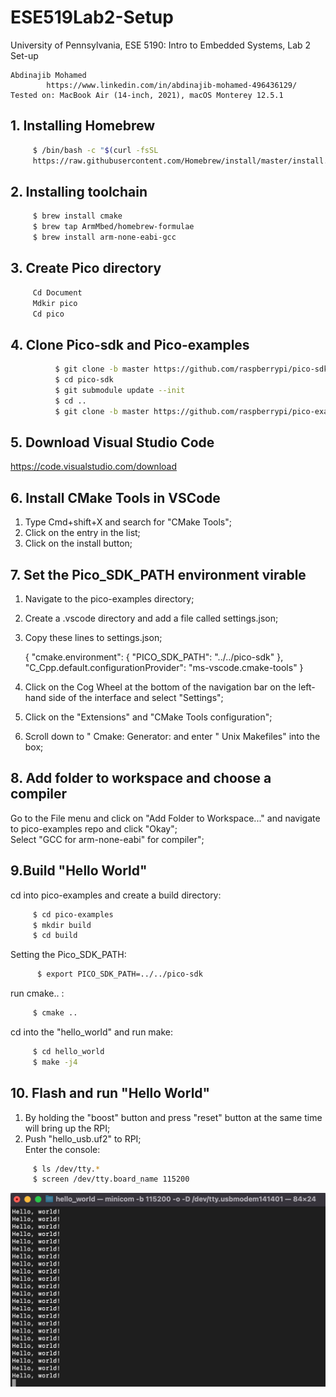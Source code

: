 # ESE519Lab2-Setup

University of Pennsylvania, ESE 5190: Intro to Embedded Systems, Lab 2 Set-up

    Abdinajib Mohamed
            https://www.linkedin.com/in/abdinajib-mohamed-496436129/
    Tested on: MacBook Air (14-inch, 2021), macOS Monterey 12.5.1



## 1. Installing Homebrew
```bash
     $ /bin/bash -c "$(curl -fsSL
     https://raw.githubusercontent.com/Homebrew/install/master/install.sh)"
```

## 2. Installing toolchain
```bash
     $ brew install cmake
     $ brew tap ArmMbed/homebrew-formulae
     $ brew install arm-none-eabi-gcc
```   
     
## 3. Create Pico directory
```bash
     Cd Document
     Mdkir pico
     Cd pico
``` 
 
## 4. Clone Pico-sdk and Pico-examples
```bash
          $ git clone -b master https://github.com/raspberrypi/pico-sdk.git
          $ cd pico-sdk
          $ git submodule update --init
          $ cd ..
          $ git clone -b master https://github.com/raspberrypi/pico-examples.git
```

## 5. Download Visual Studio Code
https://code.visualstudio.com/download


## 6. Install CMake Tools in VSCode
1. Type Cmd+shift+X and search for "CMake Tools"; <br>
2. Click on the entry in the list; <br>
3. Click on the install button; <br>


## 7. Set the Pico_SDK_PATH environment virable
1. Navigate to the pico-examples directory; <br>
2. Create a .vscode directory and add a file called settings.json;<br>
3. Copy these lines to settings.json;<br>

     {
     "cmake.environment": {
         "PICO_SDK_PATH": "../../pico-sdk"
     },
     "C_Cpp.default.configurationProvider": "ms-vscode.cmake-tools"
     }
     

4. Click on the Cog Wheel at the bottom of the navigation bar on the left-hand side of the interface and select "Settings";<br>
5. Click on the "Extensions" and "CMake Tools configuration";<br>
6. Scroll down to " Cmake: Generator: and enter " Unix Makefiles" into the box;<br>


## 8. Add folder to workspace and choose a compiler
Go to the File menu and click on "Add Folder to Workspace..." and navigate to pico-examples repo and click "Okay";<br>
Select "GCC for arm-none-eabi" for compiler";<br>


## 9.Build "Hello World"
cd into pico-examples and create a build directory:<br>
```bash
     $ cd pico-examples
     $ mkdir build
     $ cd build
```    
    
Setting the Pico_SDK_PATH:
```bash
      $ export PICO_SDK_PATH=../../pico-sdk
``` 

run cmake.. :
```bash
     $ cmake ..
``` 

cd into the "hello_world" and run make:
```bash
     $ cd hello_world
     $ make -j4
```     

## 10. Flash and run "Hello World"

1. By holding the "boost" button and press "reset" button at the same time will bring up the RPI;<br>
2. Push "hello_usb.uf2" to RPI;<br>
Enter the console:

```bash
     $ ls /dev/tty.* 
     $ screen /dev/tty.board_name 115200
```
![alt text](https://github.com/Abdi1717/ESE519Lab2-Setup/blob/main/HelloWorldLab2A.png)


